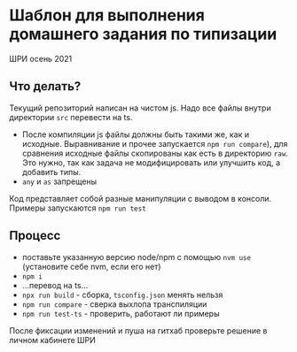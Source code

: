 # Шаблон для выполнения домашнего задания по типизации

ШРИ осень 2021

## Что делать?

Текущий репозиторий написан на чистом js. Надо все файлы внутри директории `src` перевести на ts.

- После компиляции js файлы должны быть такими же, как и исходные.
Выравнивание и прочее запускается `npm run compare`), для сравнения исходные файлы скопированы как есть в директорию `raw`.
Это нужно, так как задача не модифицировать или улучшить код, а добавить типы.
- `any` и `as` запрещены

Код представляет собой разные манипуляции с выводом в консоли. Примеры запускаются `npm run test`

## Процесс
- поставьте указанную версию node/npm c помощью `nvm use` (установите себе nvm, если его нет)
- `npm i`
- ...перевод на ts...
- `npx run build` - сборка, `tsconfig.json` менять нельзя
- `npm run compare` - сверка выхлопа транспиляции
- `npm run test-ts` - проверить, работают ли примеры

После фиксации изменений и пуша на гитхаб проверьте решение в личном кабинете ШРИ
